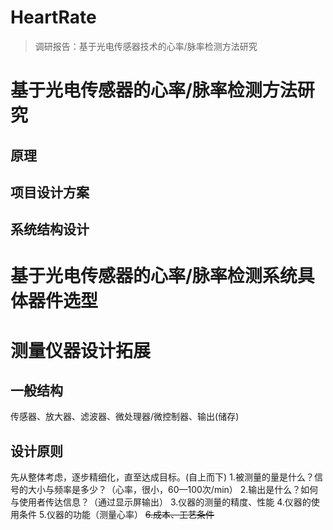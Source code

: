 # HeartRate
> 调研报告：基于光电传感器技术的心率/脉率检测方法研究
# 基于光电传感器的心率/脉率检测方法研究
## 原理

## 项目设计方案

## 系统结构设计

# 基于光电传感器的心率/脉率检测系统具体器件选型

# 测量仪器设计拓展
## 一般结构
传感器、放大器、滤波器、微处理器/微控制器、输出(储存)
## 设计原则
先从整体考虑，逐步精细化，直至达成目标。(自上而下)
    1.被测量的量是什么？信号的大小与频率是多少？（心率，很小，60—100次/min）
    2.输出是什么？如何与使用者传达信息？（通过显示屏输出）
    3.仪器的测量的精度、性能
    4.仪器的使用条件
    5.仪器的功能（测量心率）
    ~~6.成本、工艺条件~~